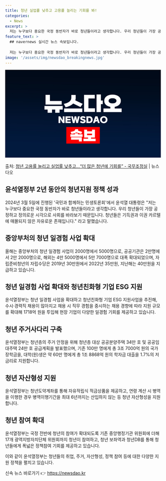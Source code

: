 ```yaml
---
title: 청년 실업률 낮추고 고용률 늘리는 기회를 봐!
categories:
  - News
excerpt: >
  저는 누구보다 중요한 국정 동반자가 바로 청년들이라고 생각합니다. 우리 청년들이 가장 공정하고 정의로운 시각…
feature_text: >
  ## navernews 실시간 뉴스 속보입니다.

  저는 누구보다 중요한 국정 동반자가 바로 청년들이라고 생각합니다. 우리 청년들이 가장 공정하고 정의로운 시각…
image: '/assets/img/newsdao_breakingnews.jpg'
---
```


![뉴스다오 속보](/assets/img/newsdao_breakingnews.jpg)

<p>출처: <a href="https://newsdao.kr/3900" rel="dofollow">청년 고용률 늘리고 실업률 낮추고…“더 많은 청년에 기회를” - 국무조정실</a> | 뉴스다오</p>

<h2 data-ke-size="size26">윤석열정부 2년 동안의 청년지원 정책 성과</h2>

<p data-ke-size="size16">2024년 3월 5일에 진행된 '국민과 함께하는 민생토론회'에서 윤석열 대통령은 "저는 누구보다 중요한 국정 동반자가 바로 청년들이라고 생각합니다. 우리 청년들이 가장 공정하고 정의로운 시각으로 사회를 바라보기 때문입니다. 청년들은 기득권과 이권 카르텔에 매몰되지 않은 자유로운 존재입니다." 라고 말했습니다.</p>

<h2 data-ke-size="size23">중앙부처의 청년 일경험 사업 확대</h2>

<p data-ke-size="size16">올해는 중앙부처의 청년 일경험 사업이 2000명에서 5000명으로, 공공기관은 2만명에서 2만 2000명으로, 해외는 4만 5000명에서 5만 7000명으로 대폭 확대되었으며, 자립준비청년의 자립수당은 2019년 30만원에서 2022년 35만원, 지난해는 40만원을 지급하고 있습니다.</p>

<h2 data-ke-size="size23">청년 일경험 사업 확대와 청년친화형 기업 ESG 지원</h2>

<p data-ke-size="size16">윤석열정부는 청년 일경험 사업을 확대하고 청년친화형 기업 ESG 지원사업을 추진해, 수시·경력직 채용이 많아지고 채용 시 직무 경험을 중시하는 채용 경향에 따라 지원 규모를 확대해 1718억 원을 투입해 현장 기업이 다양한 일경험 기회를 제공하고 있습니다.</p>

<h2 data-ke-size="size23">청년 주거사다리 구축</h2>

<p data-ke-size="size16">윤석열정부는 청년층의 주거 안정을 위해 청년층 대상 공공분양주택 34만 호 및 공공임대주택 24만 호 공급계획을 발표했으며, 기존 100만 명에게 총 3조 7000억 원의 국가장학금을, 대학(원)생은 약 60만 명에게 총 1조 8868억 원의 학자금 대출을 1.7%의 저금리로 지원합니다.</p>

<h2 data-ke-size="size23">청년 자산형성 지원</h2>

<p data-ke-size="size16">윤석열정부는 청년도약계좌를 통해 자유적립식 적금상품을 제공하고, 연령 계산 시 병역을 이행한 경우 병역이행기간을 최대 6년까지는 산입하지 않는 등 청년 자산형성을 지원합니다.</p>

<h2 data-ke-size="size23">청년 참여 확대</h2>

<p data-ke-size="size16">윤석열정부는 국정 전반에 청년의 참여가 확대되도록 기존 중앙행정기관 위원회에 더해 17개 광역지방자치단체 위원회까지 청년이 참여하고, 청년 보좌역과 청년DB를 통해 청년들에게 폭넓은 정책참여 기회를 제공하고 있습니다.</p>

이와 같이 윤석열정부는 청년들의 취업, 주거, 자산형성, 정책 참여 등에 대한 다양한 지원 정책을 펼치고 있습니다. 

신속 뉴스 바로가기 👉 <a href="https://newsdao.kr" rel="dofollow">https://newsdao.kr</a>


